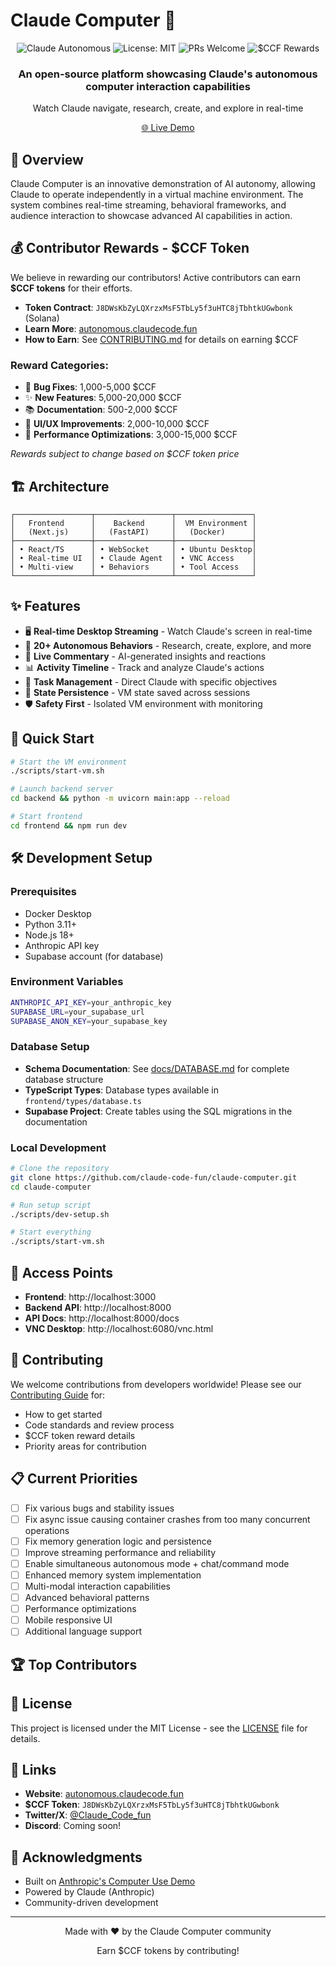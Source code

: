 # Claude Computer 🤖

<div align="center">
  <img src="https://img.shields.io/badge/Claude-Autonomous-blue" alt="Claude Autonomous" />
  <img src="https://img.shields.io/badge/License-MIT-green.svg" alt="License: MIT" />
  <img src="https://img.shields.io/badge/PRs-welcome-brightgreen.svg" alt="PRs Welcome" />
  <img src="https://img.shields.io/badge/$CCF-Rewards-purple" alt="$CCF Rewards" />
</div>

<div align="center">
  <h3>An open-source platform showcasing Claude's autonomous computer interaction capabilities</h3>
  <p>Watch Claude navigate, research, create, and explore in real-time</p>
  <p><a href="https://www.autonomous.claudecode.fun/">🌐 Live Demo</a></p>
</div>

## 🎯 Overview

Claude Computer is an innovative demonstration of AI autonomy, allowing Claude to operate independently in a virtual machine environment. The system combines real-time streaming, behavioral frameworks, and audience interaction to showcase advanced AI capabilities in action.

## 💰 Contributor Rewards - $CCF Token

We believe in rewarding our contributors! Active contributors can earn **$CCF tokens** for their efforts.

- **Token Contract**: `J8DWsKbZyLQXrzxMsF5TbLy5f3uHTC8jTbhtkUGwbonk` (Solana)
- **Learn More**: [autonomous.claudecode.fun](https://www.autonomous.claudecode.fun/)
- **How to Earn**: See [CONTRIBUTING.md](CONTRIBUTING.md) for details on earning $CCF

### Reward Categories:
- 🐛 **Bug Fixes**: 1,000-5,000 $CCF
- ✨ **New Features**: 5,000-20,000 $CCF
- 📚 **Documentation**: 500-2,000 $CCF
- 🎨 **UI/UX Improvements**: 2,000-10,000 $CCF
- 🚀 **Performance Optimizations**: 3,000-15,000 $CCF

*Rewards subject to change based on $CCF token price*

## 🏗️ Architecture

```
┌─────────────────┬─────────────────┬─────────────────┐
│   Frontend      │    Backend      │  VM Environment │
│   (Next.js)     │   (FastAPI)     │   (Docker)      │
├─────────────────┼─────────────────┼─────────────────┤
│ • React/TS      │ • WebSocket     │ • Ubuntu Desktop│
│ • Real-time UI  │ • Claude Agent  │ • VNC Access    │
│ • Multi-view    │ • Behaviors     │ • Tool Access   │
└─────────────────┴─────────────────┴─────────────────┘
```

## ✨ Features

- 🖥️ **Real-time Desktop Streaming** - Watch Claude's screen in real-time
- 🤖 **20+ Autonomous Behaviors** - Research, create, explore, and more
- 💬 **Live Commentary** - AI-generated insights and reactions
- 📊 **Activity Timeline** - Track and analyze Claude's actions
- 🎯 **Task Management** - Direct Claude with specific objectives
- 🔄 **State Persistence** - VM state saved across sessions
- 🛡️ **Safety First** - Isolated VM environment with monitoring

## 🚀 Quick Start

```bash
# Start the VM environment
./scripts/start-vm.sh

# Launch backend server
cd backend && python -m uvicorn main:app --reload

# Start frontend
cd frontend && npm run dev
```

## 🛠️ Development Setup

### Prerequisites
- Docker Desktop
- Python 3.11+
- Node.js 18+
- Anthropic API key
- Supabase account (for database)

### Environment Variables
```bash
ANTHROPIC_API_KEY=your_anthropic_key
SUPABASE_URL=your_supabase_url
SUPABASE_ANON_KEY=your_supabase_key
```

### Database Setup
- **Schema Documentation**: See [docs/DATABASE.md](docs/DATABASE.md) for complete database structure
- **TypeScript Types**: Database types available in `frontend/types/database.ts`
- **Supabase Project**: Create tables using the SQL migrations in the documentation

### Local Development
```bash
# Clone the repository
git clone https://github.com/claude-code-fun/claude-computer.git
cd claude-computer

# Run setup script
./scripts/dev-setup.sh

# Start everything
./scripts/start-vm.sh
```

## 📡 Access Points

- **Frontend**: http://localhost:3000
- **Backend API**: http://localhost:8000
- **API Docs**: http://localhost:8000/docs
- **VNC Desktop**: http://localhost:6080/vnc.html

## 🤝 Contributing

We welcome contributions from developers worldwide! Please see our [Contributing Guide](CONTRIBUTING.md) for:
- How to get started
- Code standards and review process
- $CCF token reward details
- Priority areas for contribution

## 📋 Current Priorities

- [ ] Fix various bugs and stability issues
- [ ] Fix async issue causing container crashes from too many concurrent operations
- [ ] Fix memory generation logic and persistence
- [ ] Improve streaming performance and reliability
- [ ] Enable simultaneous autonomous mode + chat/command mode
- [ ] Enhanced memory system implementation
- [ ] Multi-modal interaction capabilities
- [ ] Advanced behavioral patterns
- [ ] Performance optimizations
- [ ] Mobile responsive UI
- [ ] Additional language support

## 🏆 Top Contributors

<!-- ALL-CONTRIBUTORS-LIST:START - Do not remove or modify this section -->
<!-- This section will be automatically updated -->
<!-- ALL-CONTRIBUTORS-LIST:END -->

## 📄 License

This project is licensed under the MIT License - see the [LICENSE](LICENSE) file for details.

## 🔗 Links

- **Website**: [autonomous.claudecode.fun](https://www.autonomous.claudecode.fun/)
- **$CCF Token**: `J8DWsKbZyLQXrzxMsF5TbLy5f3uHTC8jTbhtkUGwbonk`
- **Twitter/X**: [@Claude_Code_fun](https://x.com/Claude_Code_fun)
- **Discord**: Coming soon!

## 🙏 Acknowledgments

- Built on [Anthropic's Computer Use Demo](https://github.com/anthropics/anthropic-quickstarts)
- Powered by Claude (Anthropic)
- Community-driven development

---

<div align="center">
  <p>Made with ❤️ by the Claude Computer community</p>
  <p>Earn $CCF tokens by contributing!</p>
</div>
